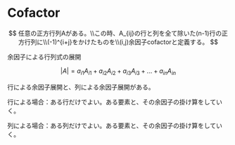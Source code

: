 # Cofactor

$$
任意の正方行列Aがある。\\この時、A_{ij}の行と列を全て除いた(n-1)行の正方行列に\\(-1)^{i+j}をかけたものを\\(i,j)余因子cofactorと定義する。
$$

余因子による行列式の展開

$$
|A|=a_{i1}A_{i1}+a_{i2}A_{i2}+a_{i3}A_{i3}+...+a_{in}A_{in}
$$

行による余因子展開と、列による余因子展開がある。

行による場合：ある行だけでよい。ある要素と、その余因子の掛け算をしていく。

列による場合：ある列だけでよい。ある要素と、その余因子の掛け算をしていく。